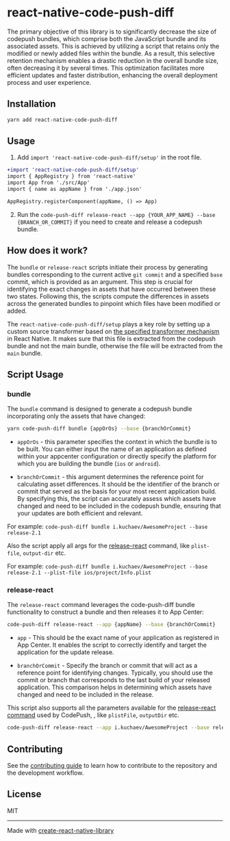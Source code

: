 # react-native-code-push-diff

The primary objective of this library is to significantly decrease the size of codepush bundles, which comprise both the JavaScript bundle and its associated assets. This is achieved by utilizing a script that retains only the modified or newly added files within the bundle. As a result, this selective retention mechanism enables a drastic reduction in the overall bundle size, often decreasing it by several times. This optimization facilitates more efficient updates and faster distribution, enhancing the overall deployment process and user experience.

## Installation

```sh
yarn add react-native-code-push-diff
```

## Usage

1. Add `import 'react-native-code-push-diff/setup'` in the root file.

```diff
+import 'react-native-code-push-diff/setup'
import { AppRegistry } from 'react-native'
import App from './src/App'
import { name as appName } from './app.json'

AppRegistry.registerComponent(appName, () => App)
```

2. Run the `code-push-diff release-react --app {YOUR_APP_NAME} --base {BRANCH_OR_COMMIT}` if you need to create and release a codepush bundle.

## How does it work?
The `bundle` or `release-react` scripts initiate their process by generating bundles corresponding to the current active `git commit` and a specified `base` commit, which is provided as an argument. This step is crucial for identifying the exact changes in assets that have occurred between these two states. Following this, the scripts compute the differences in assets across the generated bundles to pinpoint which files have been modified or  added.

The `react-native-code-push-diff/setup` plays a key role by setting up a custom source transformer based on [the specified transformer mechanism](https://github.com/facebook/react-native/blob/v0.71.7/Libraries/Image/resolveAssetSource.js#L77) in React Native. It makes sure that this file is extracted from the codepush bundle and not the main bundle, otherwise the file will be extracted from the `main` bundle.

## Script Usage

### bundle

The `bundle` command is designed to generate a codepush bundle incorporating only the assets that have changed:
```sh
yarn code-push-diff bundle {appOrOs} --base {branchOrCommit}
```

- `appOrOs` - this parameter specifies the context in which the bundle is to be built. You can either input the name of an application as defined within your appcenter configuration or directly specify the platform for which you are building the bundle (`ios` or `android`).

- `branchOrCommit` - this argument determines the reference point for calculating asset differences. It should be the identifier of the branch or commit that served as the basis for your most recent application build. By specifying this, the script can accurately assess which assets have changed and need to be included in the codepush bundle, ensuring that your updates are both efficient and relevant.


For example:
`code-push-diff bundle i.kuchaev/AwesomeProject --base release-2.1`

Also the script apply all args for the [release-react](https://github.com/microsoft/code-push/tree/v3.0.1/cli#releasing-updates-react-native) command, like `plist-file`, `output-dir` etc.

For example:
`code-push-diff bundle i.kuchaev/AwesomeProject --base release-2.1 --plist-file ios/project/Info.plist`

### release-react
The `release-react` command leverages the code-push-diff bundle functionality to construct a bundle and then releases it to App Center:
```sh
code-push-diff release-react --app {appName} --base {branchOrCommit}
```

- `app` - This should be the exact name of your application as registered in App Center. It enables the script to correctly identify and target the application for the update release.

- `branchOrCommit` - Specify the branch or commit that will act as a reference point for identifying changes. Typically, you should use the commit or branch that corresponds to the last build of your released application. This comparison helps in determining which assets have changed and need to be included in the release.

This script also supports all the parameters available for the [release-react command](https://github.com/microsoft/code-push/tree/v3.0.1/cli#releasing-updates-react-native) used by CodePush, , like `plistFile`, `outputDir` etc.

```sh
code-push-diff release-react --app i.kuchaev/AwesomeProject --base release-2.1 --plist-file ios/project/Info.plist --rallout 50
```

## Contributing

See the [contributing guide](CONTRIBUTING.md) to learn how to contribute to the repository and the development workflow.

## License

MIT

---

Made with [create-react-native-library](https://github.com/callstack/react-native-builder-bob)
